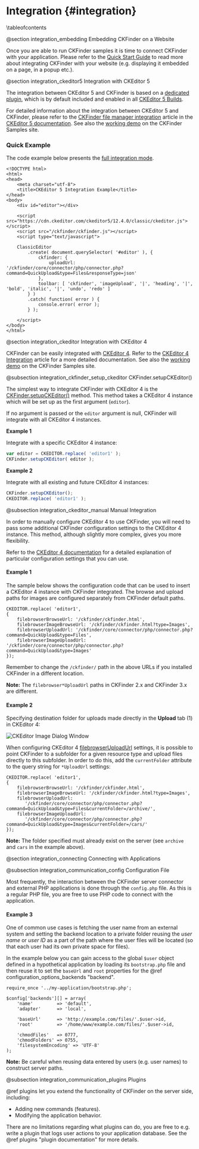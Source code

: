 # Integration {#integration}

\tableofcontents

@section integration_embedding Embedding CKFinder on a Website

Once you are able to run CKFinder samples it is time to connect CKFinder with your application.
Please refer to the [Quick Start Guide](https://ckeditor.com/docs/ckfinder/ckfinder3/#!/guide/dev_installation) to read
more about integrating CKFinder with your website (e.g. displaying it embedded on a page, in a popup etc.).

@section integration_ckeditor5 Integration with CKEditor 5

The integration between CKEditor 5 and CKFinder is based on
a [dedicated plugin](https://github.com/ckeditor/ckeditor5-ckfinder),
which is by default included and enabled in
all [CKEditor 5 Builds](https://ckeditor.com/docs/ckeditor5/latest/builds/guides/overview.html).

For detailed information about the integration between CKEditor 5 and CKFinder, please refer to the
[CKFinder file manager integration](https://ckeditor.com/docs/ckeditor5/latest/features/image-upload/ckfinder.html)
article in the [CKEditor 5 documentation](https://ckeditor.com/docs/ckeditor5/latest/index.html).
See also
the [working demo](https://ckeditor.com/docs/ckfinder/demo/ckfinder3/samples/ckeditor.html#integration-ckeditor5) on the
CKFinder Samples site.

### Quick Example

The code example below presents
the [full integration mode](https://ckeditor.com/docs/ckeditor5/latest/features/image-upload/ckfinder.html#configuring-the-full-integration).

```
<!DOCTYPE html>
<html>
<head>
    <meta charset="utf-8">
    <title>CKEditor 5 Integration Example</title>
</head>
<body>
    <div id="editor"></div>

    <script src="https://cdn.ckeditor.com/ckeditor5/12.4.0/classic/ckeditor.js"></script>
    <script src="/ckfinder/ckfinder.js"></script>
    <script type="text/javascript">

    ClassicEditor
        .create( document.querySelector( '#editor' ), {
            ckfinder: {
                uploadUrl: '/ckfinder/core/connector/php/connector.php?command=QuickUpload&type=Files&responseType=json'
            },
            toolbar: [ 'ckfinder', 'imageUpload', '|', 'heading', '|', 'bold', 'italic', '|', 'undo', 'redo' ]
        } )
        .catch( function( error ) {
            console.error( error );
        } );

    </script>
</body>
</html>
```

@section integration_ckeditor Integration with CKEditor 4

CKFinder can be easily integrated with [CKEditor 4](https://ckeditor.com/ckeditor-4/). Refer to
the [CKEditor 4 Integration](https://ckeditor.com/docs/ckfinder/ckfinder3/#!/guide/dev_ckeditor) article for a more
detailed documentation. See also
the [working demo](https://ckeditor.com/docs/ckfinder/demo/ckfinder3/samples/ckeditor.html#integration-ckeditor4) on the
CKFinder Samples site.

@subsection integration_ckfinder_setup_ckeditor CKFinder.setupCKEditor()

The simplest way to integrate CKFinder with CKEditor 4 is
the [CKFinder.setupCKEditor()](https://ckeditor.com/docs/ckfinder/ckfinder3/#!/api/CKFinder-method-setupCKEditor)
method. This method takes a CKEditor 4 instance which will be set up as the first argument (`editor`).

If no argument is passed or the `editor` argument is null, CKFinder will integrate with all CKEditor 4 instances.

**Example 1**

Integrate with a specific CKEditor 4 instance:

```js
var editor = CKEDITOR.replace( 'editor1' );
CKFinder.setupCKEditor( editor );
```

**Example 2**

Integrate with all existing and future CKEditor 4 instances:

```js
CKFinder.setupCKEditor();
CKEDITOR.replace( 'editor1' );
```

@subsection integration_ckeditor_manual Manual Integration

In order to manually configure CKEditor 4 to use CKFinder, you will need to pass some additional CKFinder configuration
settings to the CKEditor 4 instance. This method, although slightly more complex, gives you more flexibility.

Refer to the [CKEditor 4 documentation](https://ckeditor.com/docs/ckeditor4/latest/guide/dev_ckfinder_integration.html)
for a detailed explanation of particular configuration settings that you can use.

<h4>Example 1</h4>

The sample below shows the configuration code that can be used to insert a CKEditor 4 instance with CKFinder integrated.
The browse and upload paths for images are configured separately from CKFinder default paths.

~~~
CKEDITOR.replace( 'editor1',
{
	filebrowserBrowseUrl: '/ckfinder/ckfinder.html',
	filebrowserImageBrowseUrl: '/ckfinder/ckfinder.html?type=Images',
	filebrowserUploadUrl: '/ckfinder/core/connector/php/connector.php?command=QuickUpload&type=Files',
	filebrowserImageUploadUrl: '/ckfinder/core/connector/php/connector.php?command=QuickUpload&type=Images'
});
~~~

Remember to change the `/ckfinder/` path in the above URLs if you installed CKFinder in a different location.

**Note:** The `filebrowser*UploadUrl` paths in CKFinder 2.x and CKFinder 3.x are different.

<h4>Example 2</h4>

Specifying destination folder for uploads made directly in the **Upload** tab (1) in CKEditor 4:

![CKEditor Image Dialog Window](/manual/images/ckeditor_image_dialog.png)

When configuring CKEditor
4 [filebrowserUploadUrl](https://ckeditor.com/docs/ckeditor4/latest/api/CKEDITOR_config.html#cfg-filebrowserUploadUrl)
settings, it is possible to point CKFinder to a subfolder for a given resource type and upload files directly to this
subfolder.
In order to do this, add the `currentFolder` attribute to the query string for `*UploadUrl` settings:

~~~
CKEDITOR.replace( 'editor1',
{
	filebrowserBrowseUrl: '/ckfinder/ckfinder.html',
	filebrowserImageBrowseUrl: '/ckfinder/ckfinder.html?type=Images',
	filebrowserUploadUrl:
 	   '/ckfinder/core/connector/php/connector.php?command=QuickUpload&type=Files&currentFolder=/archive/',
	filebrowserImageUploadUrl:
	   '/ckfinder/core/connector/php/connector.php?command=QuickUpload&type=Images&currentFolder=/cars/'
});
~~~

**Note:** The folder specified must already exist on the server (see `archive` and `cars` in the example above).

@section integration_connecting Connecting with Applications

@subsection integration_communication_config Configuration File

Most frequently, the interaction between the CKFinder server connector and external PHP applications is done through
the `config.php` file.
As this is a regular PHP file, you are free to use PHP code to connect with the application.

<h4>Example 3</h4>

One of common use cases is fetching the user name from an external system and setting the backend location to a private
folder reusing the *user name* or *user ID* as a part of the path where the user files will be located (so that each
user had its own private space for files).

In the example below you can gain access to the global `$user` object defined in a hypothetical application by loading
its `bootstrap.php` file and then reuse it to set the `baseUrl` and `root` properties for the @ref
configuration_options_backends "backend".

~~~
require_once '../my-application/bootstrap.php';

$config['backends'][] = array(
    'name'         => 'default',
    'adapter'      => 'local',

    'baseUrl'      => 'http://example.com/files/'.$user->id,
    'root'         => '/home/www/example.com/files/'.$user->id,

    'chmodFiles'   => 0777,
    'chmodFolders' => 0755,
    'filesystemEncoding' => 'UTF-8'
);
~~~

**Note:** Be careful when reusing data entered by users (e.g. user names) to construct server paths.

@subsection integration_communication_plugins Plugins

@ref plugins let you extend the functionality of CKFinder on the server side, including:

- Adding new commands (features).
- Modifying the application behavior.

There are no limitations regarding what plugins can do, you are free to e.g. write a plugin that logs user actions to
your application database.
See the @ref plugins "plugin documentation" for more details.